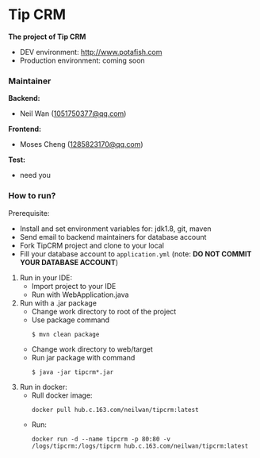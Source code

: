 # Tip CRM
**The project of Tip CRM**

* DEV environment: http://www.potafish.com
* Production environment: coming soon
### Maintainer
**Backend:**
 * Neil Wan (1051750377@qq.com) 
 
**Frontend:**
 * Moses Cheng (1285823170@qq.com)
 
**Test:**
 * need you 
### How to run?
Prerequisite:
* Install and set environment variables for: jdk1.8, git, maven
* Send email to backend maintainers for database account
* Fork TipCRM project and clone to your local
* Fill your database account to `application.yml` (note: **DO NOT COMMIT YOUR DATABASE ACCOUNT**)
1. Run in your IDE:
    * Import project to your IDE
    * Run with WebApplication.java
2. Run with a .jar package
    * Change work directory to root of the project
    * Use package command
        ```
        $ mvn clean package
        ```
    * Change work directory to web/target
    * Run jar package with command
        ```
        $ java -jar tipcrm*.jar 
        ```
 3. Run in docker:
    * Rull docker image:
       ```
       docker pull hub.c.163.com/neilwan/tipcrm:latest
       ```
    * Run:
       ```
       docker run -d --name tipcrm -p 80:80 -v /logs/tipcrm:/logs/tipcrm hub.c.163.com/neilwan/tipcrm:latest
       ```
